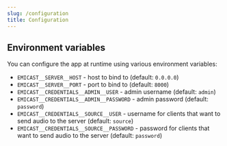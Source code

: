 ```yaml
---
slug: /configuration
title: Configuration
---
```


## Environment variables

You can configure the app at runtime using various environment variables:

- `EMICAST__SERVER__HOST` -
  host to bind to
  (default: `0.0.0.0`)
- `EMICAST__SERVER__PORT` -
  port to bind to
  (default: `8000`)
- `EMICAST__CREDENTIALS__ADMIN__USER` -
  admin username
  (default: `admin`)
- `EMICAST__CREDENTIALS__ADMIN__PASSWORD` -
  admin password
  (default: `password`)
- `EMICAST__CREDENTIALS__SOURCE__USER` -
  username for clients that want to send audio to the server
  (default: `source`)
- `EMICAST__CREDENTIALS__SOURCE__PASSWORD` -
  password for clients that want to send audio to the server
  (default: `password`)
